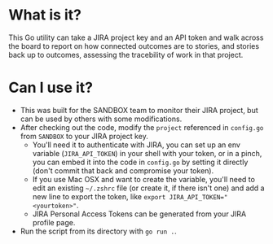# What is it?

This Go utility can take a JIRA project key and an API token and walk across the board to report on how connected outcomes are to stories, and stories back up to outcomes, assessing the tracebility of work in that project.

# Can I use it?

 - This was built for the SANDBOX team to monitor their JIRA project,  but can be used by others with some modifications.  
 - After checking out the code, modify the `project` referenced in `config.go` from
   `SANDBOX` to your JIRA project key.
	 - You'll need it to authenticate with JIRA, you can set up an env variable (`JIRA_API_TOKEN`) in your
   shell with your token, or in a pinch, you can embed it into the code
   in `config.go` by setting it directly (don't commit that back and compromise your token).
   - If you use Mac OSX and want to create the variable, you'll need to edit an existing `~/.zshrc` file (or create it, if there isn't one) and add a new line to export the token, like `export JIRA_API_TOKEN="<yourtoken>"`.
   - JIRA Personal Access Tokens can be generated from your JIRA profile page.  
  - Run the script from its directory with `go run .`. 
